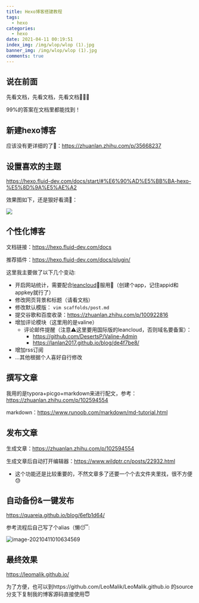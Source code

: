 ```yaml
---
title: Hexo博客搭建教程
tags:
  - hexo
categories:
  - hexo
date: 2021-04-11 00:19:51
index_img: /img/wlop/wlop (1).jpg
banner_img: /img/wlop/wlop (1).jpg
comments: true
---
```


## 说在前面

先看文档，先看文档，先看文档📖📖📖

99%的答案在文档里都能找到！

<!-- more -->

## 新建hexo博客

应该没有更详细的了🤯：https://zhuanlan.zhihu.com/p/35668237

## 设置喜欢的主题

https://hexo.fluid-dev.com/docs/start/#%E6%90%AD%E5%BB%BA-hexo-%E5%8D%9A%E5%AE%A2

效果图如下，还是狠好看滴🥳：

![](https://gitee.com/leo_clip/imgbed/raw/master/20210411003134.png)

## 个性化博客

文档链接：https://hexo.fluid-dev.com/docs

推荐插件：https://hexo.fluid-dev.com/docs/plugin/

这里我主要做了以下几个变动:

- 开启网站统计，需要配合[leancloud](https://console.leancloud.cn/apps)服用💊（创建个app，记住appid和appkey就行了）
- 修改网页背景和标题（请看文档）
- 修改默认模版： ``vim scaffolds/post.md``
- 提交谷歌和百度收录：https://zhuanlan.zhihu.com/p/100922816
- 增加评论模块（这里用的是valine）
  - 评论邮件提醒（注意⚠️这里要用国际版的leancloud，否则域名要备案）：
    - https://github.com/DesertsP/Valine-Admin
    - https://lanlan2017.github.io/blog/de4f7be8/
- 增加rss订阅
- ...其他根据个人喜好自行修改

## 撰写文章

我用的是typora+picgo+markdown来进行配文，参考：https://zhuanlan.zhihu.com/p/102594554

markdown：https://www.runoob.com/markdown/md-tutorial.html

## 发布文章

生成文章：https://zhuanlan.zhihu.com/p/102594554

生成文章后自动打开编辑器：https://www.wildptr.cn/posts/22932.html

- 这个功能还是比较重要的，不然文章多了还要一个个去文件夹里找，很不方便😓

## 自动备份&一键发布

https://quareia.github.io/blog/6efb1d64/

参考流程后自己写了个alias（懒😴:

![image-20210411010634569](https://gitee.com/leo_clip/imgbed/raw/master/image-20210411010634569.png)

## 最终效果

https://leomalik.github.io/

为了方便，也可以到https://github.com/LeoMalik/LeoMalik.github.io 的source分支下复制我的博客源码直接使用😇









